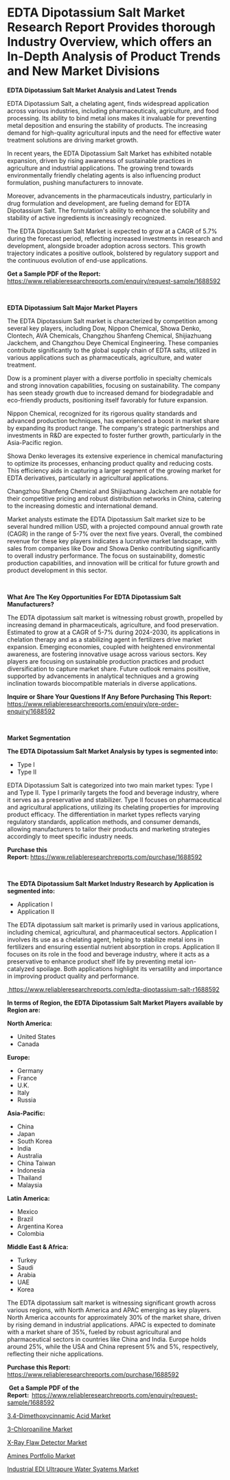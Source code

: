 <p><h1>EDTA Dipotassium Salt Market Research Report Provides thorough Industry Overview, which offers an In-Depth Analysis of Product Trends and New Market Divisions</h1></p><p><strong>EDTA Dipotassium Salt Market Analysis and Latest Trends</strong></p>
<p><p>EDTA Dipotassium Salt, a chelating agent, finds widespread application across various industries, including pharmaceuticals, agriculture, and food processing. Its ability to bind metal ions makes it invaluable for preventing metal deposition and ensuring the stability of products. The increasing demand for high-quality agricultural inputs and the need for effective water treatment solutions are driving market growth.</p><p>In recent years, the EDTA Dipotassium Salt Market has exhibited notable expansion, driven by rising awareness of sustainable practices in agriculture and industrial applications. The growing trend towards environmentally friendly chelating agents is also influencing product formulation, pushing manufacturers to innovate. </p><p>Moreover, advancements in the pharmaceuticals industry, particularly in drug formulation and development, are fueling demand for EDTA Dipotassium Salt. The formulation's ability to enhance the solubility and stability of active ingredients is increasingly recognized.</p><p>The EDTA Dipotassium Salt Market is expected to grow at a CAGR of 5.7% during the forecast period, reflecting increased investments in research and development, alongside broader adoption across sectors. This growth trajectory indicates a positive outlook, bolstered by regulatory support and the continuous evolution of end-use applications.</p></p>
<p><strong>Get a Sample PDF of the Report:&nbsp;</strong> <a href="https://www.reliableresearchreports.com/enquiry/request-sample/1688592?utm_campaign=32&utm_medium=2&utm_source=Github&utm_content=ia&utm_term=06012025&utm_id=edta-dipotassium-salt">https://www.reliableresearchreports.com/enquiry/request-sample/1688592</a></p>
<p>&nbsp;</p>
<p><strong>EDTA Dipotassium Salt Major Market Players</strong></p>
<p><p>The EDTA Dipotassium Salt market is characterized by competition among several key players, including Dow, Nippon Chemical, Showa Denko, Clontech, AVA Chemicals, Changzhou Shanfeng Chemical, Shijiazhuang Jackchem, and Changzhou Deye Chemical Engineering. These companies contribute significantly to the global supply chain of EDTA salts, utilized in various applications such as pharmaceuticals, agriculture, and water treatment.</p><p>Dow is a prominent player with a diverse portfolio in specialty chemicals and strong innovation capabilities, focusing on sustainability. The company has seen steady growth due to increased demand for biodegradable and eco-friendly products, positioning itself favorably for future expansion.</p><p>Nippon Chemical, recognized for its rigorous quality standards and advanced production techniques, has experienced a boost in market share by expanding its product range. The company's strategic partnerships and investments in R&D are expected to foster further growth, particularly in the Asia-Pacific region.</p><p>Showa Denko leverages its extensive experience in chemical manufacturing to optimize its processes, enhancing product quality and reducing costs. This efficiency aids in capturing a larger segment of the growing market for EDTA derivatives, particularly in agricultural applications.</p><p>Changzhou Shanfeng Chemical and Shijiazhuang Jackchem are notable for their competitive pricing and robust distribution networks in China, catering to the increasing domestic and international demand.</p><p>Market analysts estimate the EDTA Dipotassium Salt market size to be several hundred million USD, with a projected compound annual growth rate (CAGR) in the range of 5-7% over the next five years. Overall, the combined revenue for these key players indicates a lucrative market landscape, with sales from companies like Dow and Showa Denko contributing significantly to overall industry performance. The focus on sustainability, domestic production capabilities, and innovation will be critical for future growth and product development in this sector.</p></p>
<p>&nbsp;</p>
<p><strong>What Are The Key Opportunities For EDTA Dipotassium Salt Manufacturers?</strong></p>
<p><p>The EDTA dipotassium salt market is witnessing robust growth, propelled by increasing demand in pharmaceuticals, agriculture, and food preservation. Estimated to grow at a CAGR of 5-7% during 2024-2030, its applications in chelation therapy and as a stabilizing agent in fertilizers drive market expansion. Emerging economies, coupled with heightened environmental awareness, are fostering innovative usage across various sectors. Key players are focusing on sustainable production practices and product diversification to capture market share. Future outlook remains positive, supported by advancements in analytical techniques and a growing inclination towards biocompatible materials in diverse applications.</p></p>
<p><strong>Inquire or Share Your Questions If Any Before Purchasing This Report:</strong> <a href="https://www.reliableresearchreports.com/enquiry/pre-order-enquiry/1688592?utm_campaign=32&utm_medium=2&utm_source=Github&utm_content=ia&utm_term=06012025&utm_id=edta-dipotassium-salt">https://www.reliableresearchreports.com/enquiry/pre-order-enquiry/1688592</a></p>
<p>&nbsp;</p>
<p><strong>Market Segmentation</strong></p>
<p><strong>The EDTA Dipotassium Salt Market Analysis by types is segmented into:</strong></p>
<p><ul><li>Type I</li><li>Type II</li></ul></p>
<p><p>EDTA Dipotassium Salt is categorized into two main market types: Type I and Type II. Type I primarily targets the food and beverage industry, where it serves as a preservative and stabilizer. Type II focuses on pharmaceutical and agricultural applications, utilizing its chelating properties for improving product efficacy. The differentiation in market types reflects varying regulatory standards, application methods, and consumer demands, allowing manufacturers to tailor their products and marketing strategies accordingly to meet specific industry needs.</p></p>
<p><strong>Purchase this Report:&nbsp;</strong><a href="https://www.reliableresearchreports.com/purchase/1688592?utm_campaign=32&utm_medium=2&utm_source=Github&utm_content=ia&utm_term=06012025&utm_id=edta-dipotassium-salt">https://www.reliableresearchreports.com/purchase/1688592</a></p>
<p>&nbsp;</p>
<p><strong>The EDTA Dipotassium Salt Market Industry Research by Application is segmented into:</strong></p>
<p><ul><li>Application I</li><li>Application II</li></ul></p>
<p><p>The EDTA dipotassium salt market is primarily used in various applications, including chemical, agricultural, and pharmaceutical sectors. Application I involves its use as a chelating agent, helping to stabilize metal ions in fertilizers and ensuring essential nutrient absorption in crops. Application II focuses on its role in the food and beverage industry, where it acts as a preservative to enhance product shelf life by preventing metal ion-catalyzed spoilage. Both applications highlight its versatility and importance in improving product quality and performance.</p></p>
<p><a href="https://www.reliableresearchreports.com/edta-dipotassium-salt-r1688592?utm_campaign=32&utm_medium=2&utm_source=Github&utm_content=ia&utm_term=06012025&utm_id=edta-dipotassium-salt">&nbsp;https://www.reliableresearchreports.com/edta-dipotassium-salt-r1688592</a></p>
<p><strong>In terms of Region, the EDTA Dipotassium Salt Market Players available by Region are:</strong></p>
<p>
    <p> <strong> North America: </strong>
        <ul>
            <li>United States</li>
            <li>Canada</li>
        </ul>
        </p> 
    <p> <strong> Europe: </strong>
        <ul>
            <li>Germany</li>
            <li>France</li>
            <li>U.K.</li>
            <li>Italy</li>
            <li>Russia</li>
        </ul>
        </p> 
    <p> <strong> Asia-Pacific: </strong>
        <ul>
            <li>China</li>
            <li>Japan</li>
            <li>South Korea</li>
            <li>India</li>
            <li>Australia</li>
            <li>China Taiwan</li>
            <li>Indonesia</li>
            <li>Thailand</li>
            <li>Malaysia</li>
        </ul>
        </p> 
    <p> <strong> Latin America: </strong>
        <ul>
            <li>Mexico</li>
            <li>Brazil</li>
            <li>Argentina Korea</li>
            <li>Colombia</li>
        </ul>
        </p> 
    <p> <strong> Middle East & Africa: </strong>
        <ul>
            <li>Turkey</li>
            <li>Saudi</li>
            <li>Arabia</li>
            <li>UAE</li>
            <li>Korea</li>
        </ul>
    </p>
    </p>
<p><p>The EDTA dipotassium salt market is witnessing significant growth across various regions, with North America and APAC emerging as key players. North America accounts for approximately 30% of the market share, driven by rising demand in industrial applications. APAC is expected to dominate with a market share of 35%, fueled by robust agricultural and pharmaceutical sectors in countries like China and India. Europe holds around 25%, while the USA and China represent 5% and 5%, respectively, reflecting their niche applications.</p></p>
<p><strong>Purchase this Report: </strong><a href="https://www.reliableresearchreports.com/purchase/1688592?utm_campaign=32&utm_medium=2&utm_source=Github&utm_content=ia&utm_term=06012025&utm_id=edta-dipotassium-salt">https://www.reliableresearchreports.com/purchase/1688592</a></p>
<p>&nbsp;<strong>Get a Sample PDF of the Report:&nbsp;&nbsp;</strong><a href="https://www.reliableresearchreports.com/enquiry/request-sample/1688592?utm_campaign=32&utm_medium=2&utm_source=Github&utm_content=ia&utm_term=06012025&utm_id=edta-dipotassium-salt">https://www.reliableresearchreports.com/enquiry/request-sample/1688592</a></p>
<p><strong></strong></p>
<p><p><a href="https://www.linkedin.com/pulse/comprehensive-34-dimethoxycinnamic-acid-market-analysis-sales-xe2qe?utm_campaign=32&utm_medium=2&utm_source=Github&utm_content=ia&utm_term=06012025&utm_id=edta-dipotassium-salt">3,4-Dimethoxycinnamic Acid Market</a></p><p><a href="https://www.linkedin.com/pulse/3-chloroaniline-market-trends-strategic-insights-2025-7orkf?utm_campaign=32&utm_medium=2&utm_source=Github&utm_content=ia&utm_term=06012025&utm_id=edta-dipotassium-salt">3-Chloroaniline Market</a></p><p><a href="https://www.linkedin.com/pulse/comprehensive-study-x-ray-flaw-detector-market-projected-8myic?utm_campaign=32&utm_medium=2&utm_source=Github&utm_content=ia&utm_term=06012025&utm_id=edta-dipotassium-salt">X-Ray Flaw Detector Market</a></p><p><a href="https://github.com/justalichtenberger/Market-Research-Report-List-1/blob/main/amines-portfolio-market.md?utm_campaign=32&utm_medium=2&utm_source=Github&utm_content=ia&utm_term=06012025&utm_id=edta-dipotassium-salt">Amines Portfolio Market</a></p><p><a href="https://github.com/bensemilia864/Market-Research-Report-List-1/blob/main/industrial-edi-ultrapure-water-syatems-market.md?utm_campaign=32&utm_medium=2&utm_source=Github&utm_content=ia&utm_term=06012025&utm_id=edta-dipotassium-salt">Industrial EDI Ultrapure Water Syatems Market</a></p></p>